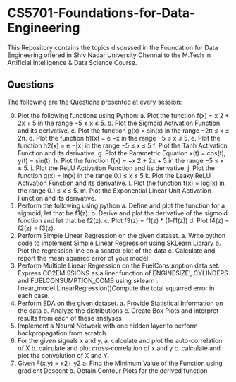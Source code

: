 # CS5701-Foundations-for-Data-Engineering
This Repository contains the topics discussed in the Foundation for Data Engineering offered in Shiv Nadar University Chennai to the M.Tech in Artificial Intelligence &amp; Data Science Course.


## Questions  
The following are the Questions presented at every session:

0. Plot the following functions using Python:
    a. Plot the function f(x) = x 2 + 2x + 5 in the range −5 ≤ x ≤ 5.
    b. Plot the Sigmoid Activation Function and its derivative.
    c. Plot the function g(x) = sin(x) in the range −2π ≤ x ≤ 2π.
    d. Plot the function h1(x) = e −x in the range −5 ≤ x ≤ 5.
    e. Plot the function h2(x) = e −|x| in the range −5 ≤ x ≤ 5
    f. Plot the Tanh Activation Function and its derivative.
    g. Plot the Parametric Equation x(t) = cos(t), y(t) = sin(t).
    h. Plot the function f(x) = −x 2 + 2x + 5 in the range −5 ≤ x ≤ 5.
    i. Plot the ReLU Activation Function and its derivative.
    j. Plot the function g(x) = ln(x) in the range 0.1 ≤ x ≤ 5
    k. Plot the Leaky ReLU Activation Function and its derivative.
    l. Plot the function f(x) = log(x) in the range 0.1 ≤ x ≤ 5.
    m. Plot the Exponential Linear Unit Activation Function and its derivative.
1.	Perform the following using python
  a.	Define and plot the function for a sigmoid, let that be f1(z).
  b.	Derive and plot the derivative of the sigmoid function and let that be f2(z).
  c.	Plot f3(z) = f1(z) * (1-f1(z))
  d.	Plot f4(z) = f2(z) = f3(z).
2.	Perform Simple Linear Regression on the given dataset.
  a.	Write python code to implement Simple Linear Regression using SKLearn Library
  b.	Plot the regression line on a scatter plot of the data
  c.	Calculate and report the mean squared error of your model
3.	Perform Multiple Linear Regression on the FuelConsumption data set. Express CO2EMISSIONS as a liner function of ENGINESIZE', CYLINDERS and FUELCONSUMPTION_COMB using sklearn : linear_model.LinearRegression()Compute the total squarred error in each case.
4.	Perform EDA on the given dataset. 
  a.	Provide Statistical Information on the data
  b.	Analyze the distributions
  c.	Create Box Plots and interpret results from each of these analyses
5.	Implement a Neural Network with one hidden layer to perform backpropagation from scratch.
6.	For the given signals x and y, 
  a.	calculate and plot the auto-correlation of X 
  b.	calculate and plot cross-correlation of x and y 
  c.	calculate and plot the convolution of X and Y.
7.	Given F(x,y) = x2+ y2
  a.	Find the Minimum Value of the Function using gradient Descent
  b.	Obtain Contour Plots for the derived function

